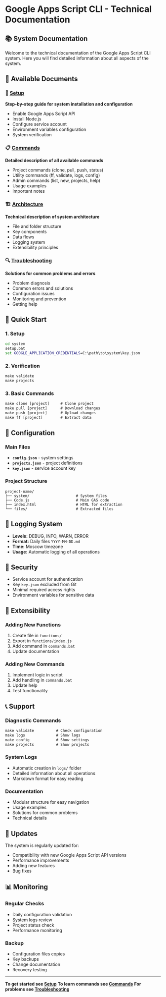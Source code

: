 # Google Apps Script CLI - Technical Documentation

## 📚 System Documentation

Welcome to the technical documentation of the Google Apps Script CLI system. Here you will find detailed information about all aspects of the system.

## 📖 Available Documents

### 🚀 [Setup](setup.md)
**Step-by-step guide for system installation and configuration**
- Enable Google Apps Script API
- Install Node.js
- Configure service account
- Environment variables configuration
- System verification

### 📋 [Commands](commands.md)
**Detailed description of all available commands**
- Project commands (clone, pull, push, status)
- Utility commands (ff, validate, logs, config)
- Admin commands (list, new, projects, help)
- Usage examples
- Important notes

### 🏗️ [Architecture](architecture.md)
**Technical description of system architecture**
- File and folder structure
- Key components
- Data flows
- Logging system
- Extensibility principles

### 🔍 [Troubleshooting](troubleshooting.md)
**Solutions for common problems and errors**
- Problem diagnosis
- Common errors and solutions
- Configuration issues
- Monitoring and prevention
- Getting help

## 🎯 Quick Start

### 1. Setup
```cmd
cd system
setup.bat
set GOOGLE_APPLICATION_CREDENTIALS=C:\path\to\system\key.json
```

### 2. Verification
```cmd
make validate
make projects
```

### 3. Basic Commands
```cmd
make clone [project]     # Clone project
make pull [project]      # Download changes
make push [project]      # Upload changes
make ff [project]        # Extract data
```

## 🔧 Configuration

### Main Files
- **`config.json`** - system settings
- **`projects.json`** - project definitions
- **`key.json`** - service account key

### Project Structure
```
project-name/
├── system/                     # System files
├── Code.js                     # Main GAS code
├── index.html                  # HTML for extraction
└── files/                      # Extracted files
```

## 📝 Logging System

- **Levels:** DEBUG, INFO, WARN, ERROR
- **Format:** Daily files `YYYY-MM-DD.md`
- **Time:** Moscow timezone
- **Usage:** Automatic logging of all operations

## 🔐 Security

- Service account for authentication
- Key `key.json` excluded from Git
- Minimal required access rights
- Environment variables for sensitive data

## 🚀 Extensibility

### Adding New Functions
1. Create file in `functions/`
2. Export in `functions/index.js`
3. Add command in `commands.bat`
4. Update documentation

### Adding New Commands
1. Implement logic in script
2. Add handling in `commands.bat`
3. Update help
4. Test functionality

## 📞 Support

### Diagnostic Commands
```cmd
make validate          # Check configuration
make logs              # Show logs
make config            # Show settings
make projects          # Show projects
```

### System Logs
- Automatic creation in `logs/` folder
- Detailed information about all operations
- Markdown format for easy reading

### Documentation
- Modular structure for easy navigation
- Usage examples
- Solutions for common problems
- Technical details

## 🔄 Updates

The system is regularly updated for:
- Compatibility with new Google Apps Script API versions
- Performance improvements
- Adding new features
- Bug fixes

## 📊 Monitoring

### Regular Checks
- Daily configuration validation
- System logs review
- Project status check
- Performance monitoring

### Backup
- Configuration files copies
- Key backups
- Change documentation
- Recovery testing

---

**To get started see [Setup](setup.md)**
**To learn commands see [Commands](commands.md)**
**For problems see [Troubleshooting](troubleshooting.md)**
